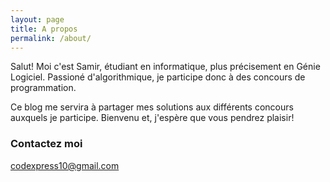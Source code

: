 ```yaml
---
layout: page
title: A propos
permalink: /about/
---
```


Salut! Moi c'est Samir, étudiant en informatique, plus précisement en Génie Logiciel.
Passioné d'algorithmique, je participe donc à des concours de programmation.

Ce blog me servira à partager mes solutions aux différents concours auxquels je participe.
Bienvenu et, j'espère que vous pendrez plaisir!




### Contactez moi

[codexpress10@gmail.com](mailto:email@domain.com)